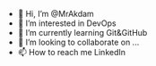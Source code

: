 - 👋 Hi, I’m @MrAkdam
- 👀 I’m interested in DevOps
- 🌱 I’m currently learning Git&GitHub
- 💞️ I’m looking to collaborate on ...
- 📫 How to reach me LinkedIn

<!---
MrAkdam/MrAkdam is a ✨ special ✨ repository because its `README.md` (this file) appears on your GitHub profile.
You can click the Preview link to take a look at your changes.
--->
